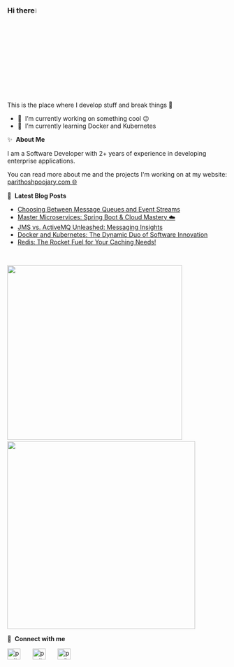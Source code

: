 ### Hi there<a href="https://parithoshpoojary-portfolio.vercel.app/home"><img src="https://media.giphy.com/media/hvRJCLFzcasrR4ia7z/giphy.gif" width="5%"></a>
This is the place where I develop stuff and break things :rofl:

- 🔭 &nbsp;I’m currently working on something cool :wink:
- 🌱 &nbsp;I’m currently learning Docker and Kubernetes

✨ &nbsp;**About Me**

I am a Software Developer with 2+ years of experience in developing enterprise applications.


You can read more about me and the projects I'm working on at my website: <a href="https://parithoshpoojary-portfolio.vercel.app/home" target="blank" rel="noopener noreferrer">parithoshpoojary.com&nbsp;🌐</a>

📕 &nbsp;**Latest Blog Posts**
<!-- BLOG-POST-LIST:START -->
- [Choosing Between Message Queues and Event Streams](https://medium.com/@parithoshpoojary21/choosing-between-message-queues-and-event-streams-bcfd75e96210?source=rss-ab87e34e0839------2)
- [Master Microservices: Spring Boot &amp; Cloud Mastery ☁️](https://medium.com/@parithoshpoojary21/master-microservices-spring-boot-cloud-mastery-%EF%B8%8F-4f7f9907e554?source=rss-ab87e34e0839------2)
- [JMS vs. ActiveMQ Unleashed: Messaging Insights](https://medium.com/@parithoshpoojary21/jms-vs-activemq-unleashed-messaging-insights-45f6a4d1695f?source=rss-ab87e34e0839------2)
- [Docker and Kubernetes: The Dynamic Duo of Software Innovation](https://medium.com/@parithoshpoojary21/docker-and-kubernetes-the-dynamic-duo-of-software-innovation-08a385b8def4?source=rss-ab87e34e0839------2)
- [Redis: The Rocket Fuel for Your Caching Needs!](https://medium.com/@parithoshpoojary21/redis-the-rocket-fuel-for-your-caching-needs-ab95a4bd131e?source=rss-ab87e34e0839------2)
<!-- BLOG-POST-LIST:END -->

</br>

<p align = "left">
  <img src = "https://github-readme-stats.vercel.app/api?username=parithoshpoojary&show_icons=true&theme=bear" width = 400>&nbsp;&nbsp;&nbsp;
  <img src = "https://github-readme-streak-stats.herokuapp.com?user=parithoshpoojary&theme=dark&hide_border=true" width = 430>
</p>


🔗 &nbsp;**Connect with me**
<p align="left">
<a href="https://dev.to/parithoshpoojary" target="blank"><img align="center" src="https://cdn.jsdelivr.net/npm/simple-icons@3.0.1/icons/dev-dot-to.svg" alt="parithoshpoojary" height="25" width="30"/></a>&nbsp;&nbsp;&nbsp;&nbsp;&nbsp;&nbsp;
<a href="https://twitter.com/thePPoojary" target="blank"><img align="center" src="https://raw.githubusercontent.com/rahuldkjain/github-profile-readme-generator/master/src/images/icons/Social/twitter.svg" alt="parithoshpoojary" height="25" width="30" /></a>&nbsp;&nbsp;&nbsp;&nbsp;&nbsp;&nbsp;
<a href="https://www.linkedin.com/in/parithoshpoojary/" target="blank"><img align="center" src="https://raw.githubusercontent.com/rahuldkjain/github-profile-readme-generator/master/src/images/icons/Social/linked-in-alt.svg" alt="parithoshpoojary" height="25" width="30" /></a>
